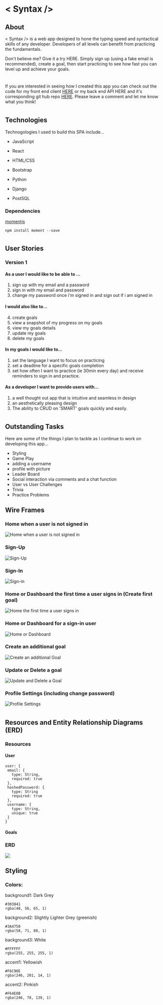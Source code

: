 # < Syntax />

## About

< Syntax /> is a web app designed to hone the typing speed and syntactical skills of any developer. Developers of all levels can benefit from practicing the fundamentals. 

Don't believe me? Give it a try HERE. Simply sign up (using a fake email is recommended), create a goal, then start practicing to see how fast you can level up and achieve your goals.

#

If you are interested in seeing how I created this app you can check out the code for my front end client [HERE](https://github.com/CaldoNic7/Syntax-Client/tree/dev) or my back end API HERE and it's corresponding git hub repo [HERE](https://github.com/CaldoNic7/Syntax-back-end). Please leave a comment and let me know what you think!

#
## Technologies

Technogologies I used to build this SPA include...

 + JavaScript

 + React

 + HTML/CSS

 + Bootstrap

 + Python

 + Django

 + PostSQL

### Dependencies

[momentjs](https://momentjs.com/)
```
npm install moment --save
```

#

## User Stories
### Version 1
#### As a user I would like to be able to ...

1. sign up with my email and a password
2. sign in with my email and password
3. change my password once i'm signed in
    and sign out if i am signed in
#### I would also like to...
4. create goals
5. view a snapshot of my progress on my goals
6. view my goals details
7. update my goals
8. delete my goals
#### In my goals i would like to...
1. set the language I want to focus on practicing
2. set a deadline for a specific goals completion
3. set how often I want to practice (ie 30min every day)
    and receive reminders to sign in and practice.

#### As a developer I want to provide users with...

1. a well thought out app that is intuitive and seamless in design
2. an aesthetically pleasing design
3. The ability to CRUD on 'SMART' goals quickly and easily.

#
## Outstanding Tasks
Here are some of the things I plan to tackle as I continue to work on developing this app...
  * Styling
  * Game Play
  * adding a username
  * profile with picture
  * Leader Board
  * Social interaction via comments and a chat function
  * User vs User Challenges
  * Trivia
  * Practice Problems
  
## Wire Frames
### Home when a user is not signed in

![Home when a user is not signed in](public/images/signed-out-home.png)

### Sign-Up

![Sign-Up](public/images/signn-up.png)

### Sign-In

![Sign-in](public/images/sign-in.png)

### Home or Dashboard the first time a user signs in (Create first goal)

![Home the first time a user signs in](public/images/signed-in-new-user-home.png)

### Home or Dashboard for a sign-in user

![Home or Dashboard](public/images/signed-in-home.png)

### Create an additional goal

![Create an additional Goal](public/images/create-additional-goal.png)

### Update or Delete a goal

![Update and Delete a Goal](public/images/edit-delete-existing-goal.png)

### Profile Settings (including change password)

![Profile Settings](public/images/profile.png)

#

## Resources and Entity Relationship Diagrams (ERD)
### Resources
#### User
    user: {
     email: {
       type: String,
       required: true
     },
     hashedPassword: {
       type: String
       required: true
     },
     username: {
       type: String,
       unique: true
     } 
    }

#### Goals


### ERD
![](public/images/ERD.png)

## Styling

### Colors:

background1:  Dark Grey
```
#303841 
rgba(48, 56, 65, 1)
```
background2: Slightly Lighter Grey (greenish)
```
#3A4750
rgba(58, 71, 80, 1)

```
background3: White
```
#FFFFFF
rgba(255, 255, 255, 1)
```
accent1: Yellowish
```
#F6C90E
rgba(246, 201, 14, 1)
```
accent2: Pinkish
```
#F64E8B
rgba(246, 78, 139, 1)